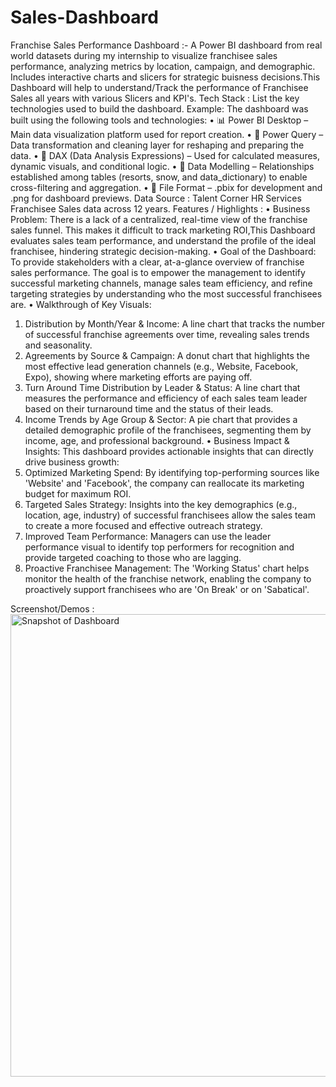 # Sales-Dashboard
Franchise Sales Performance Dashboard :- 
A Power BI dashboard from real world datasets during my internship to visualize franchisee sales performance, analyzing metrics by location, campaign, and demographic. Includes interactive charts and slicers for strategic buisness decisions.This Dashboard will help to understand/Track the performance of Franchisee Sales all years with various Slicers and KPI's. 
Tech Stack : 
List the key technologies used to build the dashboard.
Example: The dashboard was built using the following tools and technologies:
• 📊 Power BI Desktop – Main data visualization platform used for report creation.
• 📂 Power Query – Data transformation and cleaning layer for reshaping and preparing the data.
• 🧠 DAX (Data Analysis Expressions) – Used for calculated measures, dynamic visuals, and conditional logic.
• 📝 Data Modelling – Relationships established among tables (resorts, snow, and data_dictionary) to enable cross-filtering and aggregation.
• 📁 File Format – .pbix for development and .png for dashboard previews.
Data Source : 
Talent Corner HR Services Franchisee Sales data across 12 years.
Features / Highlights : 
• Business Problem:
There is a lack of a centralized, real-time view of the franchise sales funnel. This makes it difficult to track marketing ROI,This Dashboard evaluates sales team performance, and understand the profile of the ideal franchisee, hindering strategic decision-making.
• Goal of the Dashboard:
To provide stakeholders with a clear, at-a-glance overview of franchise sales performance. The goal is to empower the management to identify successful marketing channels, manage sales team efficiency, and refine targeting strategies by understanding who the most successful franchisees are.
• Walkthrough of Key Visuals:
   1. Distribution by Month/Year & Income: A line chart that tracks the number of successful franchise agreements over time, revealing sales trends and seasonality.
   2. Agreements by Source & Campaign: A donut chart that highlights the most effective lead generation channels (e.g., Website, Facebook, Expo), showing where marketing efforts are paying off.
   3. Turn Around Time Distribution by Leader & Status: A line chart that measures the performance and efficiency of each sales team leader based on their      turnaround time and the status of their leads.
   4. Income Trends by Age Group & Sector: A pie chart that provides a detailed demographic profile of the franchisees, segmenting them by income, age, and professional background.
 • Business Impact & Insights:
This dashboard provides actionable insights that can directly drive business growth:
   1. Optimized Marketing Spend: By identifying top-performing sources like 'Website' and 'Facebook', the company can reallocate its marketing budget for maximum ROI.
   2. Targeted Sales Strategy: Insights into the key demographics (e.g., location, age, industry) of successful franchisees allow the sales team to create a more focused and effective outreach strategy.
   3. Improved Team Performance: Managers can use the leader performance visual to identify top performers for recognition and provide targeted coaching to those who are lagging.
   4. Proactive Franchisee Management: The 'Working Status' chart helps monitor the health of the franchise network, enabling the company to proactively support franchisees who are 'On Break' or on 'Sabatical'.
  
Screenshot/Demos : 
<img width="1323" height="740" alt="Snapshot of Dashboard" src="https://github.com/user-attachments/assets/46bb957a-53b2-467f-aad6-57124eb37336" />

